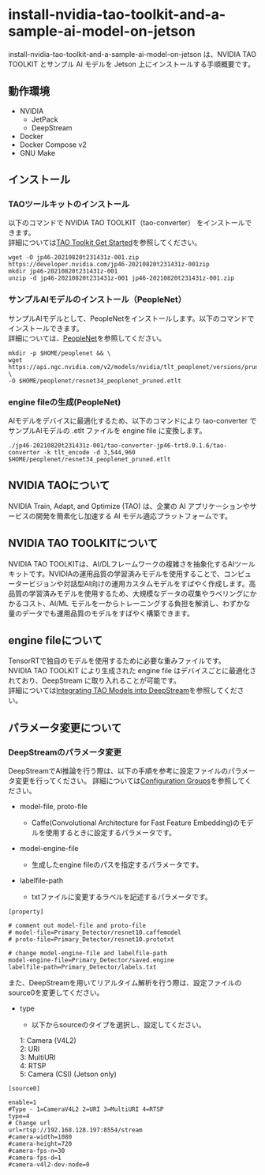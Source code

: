 # install-nvidia-tao-toolkit-and-a-sample-ai-model-on-jetson
install-nvidia-tao-toolkit-and-a-sample-ai-model-on-jetson は、NVIDIA TAO TOOLKIT とサンプル AI モデルを Jetson 上にインストールする手順概要です。  

## 動作環境
- NVIDIA 
    - JetPack
    - DeepStream
- Docker
- Docker Compose v2
- GNU Make  

## インストール

### TAOツールキットのインストール   

以下のコマンドで NVIDIA TAO TOOLKIT（tao-converter） をインストールできます。  
詳細については[TAO Toolkit Get Started](https://developer.nvidia.com/tao-toolkit-get-started)を参照してください。

```
wget -O jp46-20210820t231431z-001.zip https://developer.nvidia.com/jp46-20210820t231431z-001zip
mkdir jp46-20210820t231431z-001
unzip -d jp46-20210820t231431z-001 jp46-20210820t231431z-001.zip
```

### サンプルAIモデルのインストール（PeopleNet）  

サンプルAIモデルとして、PeopleNetをインストールします。以下のコマンドでインストールできます。  
詳細については、[PeopleNet](https://catalog.ngc.nvidia.com/orgs/nvidia/models/tlt_peoplenet)を参照してください。  

```
mkdir -p $HOME/peoplenet && \
wget https://api.ngc.nvidia.com/v2/models/nvidia/tlt_peoplenet/versions/pruned_v1.0/files/resnet34_peoplenet_pruned.etlt \
-O $HOME/peoplenet/resnet34_peoplenet_pruned.etlt
```  

### engine fileの生成(PeopleNet)

AIモデルをデバイスに最適化するため、以下のコマンドにより tao-converter でサンプルAIモデルの .etlt ファイルを engine file に変換します。
```
./jp46-20210820t231431z-001/tao-converter-jp46-trt8.0.1.6/tao-converter -k tlt_encode -d 3,544,960 $HOME/peoplenet/resnet34_peoplenet_pruned.etlt
```

## NVIDIA TAOについて
NVIDIA Train, Adapt, and Optimize (TAO) は、企業の AI アプリケーションやサービスの開発を簡素化し加速する AI モデル適応プラットフォームです。
  

## NVIDIA TAO TOOLKITについて
NVIDIA TAO TOOLKITは、AI/DLフレームワークの複雑さを抽象化するAIツールキットです。NVIDIAの運用品質の学習済みモデルを使用することで、コンピュータービジョンや対話型AI向けの運用カスタムモデルをすばやく作成します。高品質の学習済みモデルを使用するため、大規模なデータの収集やラベリングにかかるコスト、AI/ML モデルを一からトレーニングする負担を解消し、わずかな量のデータでも運用品質のモデルをすばやく構築できます。  


## engine fileについて
TensorRTで独自のモデルを使用するために必要な重みファイルです。  
NVIDIA TAO TOOLKIT により生成された engine file はデバイスごとに最適化されており、DeepStream に取り入れることが可能です。  
詳細については[Integrating TAO Models into DeepStream](https://docs.nvidia.com/tao/tao-toolkit/text/deepstream_tao_integration.html)を参照してください。  


## パラメータ変更について  

### DeepStreamのパラメータ変更

DeepStreamでAI推論を行う際は、以下の手順を参考に設定ファイルのパラメータ変更を行ってください。
詳細については[Configuration Groups](https://docs.nvidia.com/metropolis/deepstream/5.0DP/dev-guide/index.html#page/DeepStream_Development_Guide/deepstream_app_config.3.2.html#)を参照してください。  

* model-file, proto-file   
    * Caffe(Convolutional Architecture for Fast Feature Embedding)のモデルを使用するときに設定するパラメータです。  
    
* model-engine-file  
    * 生成したengine fileのパスを指定するパラメータです。  
    
* labelfile-path  
    * txtファイルに変更するラベルを記述するパラメータです。 

```
[property]

# comment out model-file and proto-file
# model-file=Primary_Detector/resnet10.caffemodel
# proto-file=Primary_Detector/resnet10.prototxt

# change model-engine-file and labelfile-path
model-engine-file=Primary_Detector/saved.engine
labelfile-path=Primary_Detector/labels.txt
```

また、DeepStreamを用いてリアルタイム解析を行う際は、設定ファイルのsource0を変更してください。  

* type
    * 以下からsourceのタイプを選択し、設定してください。  
    
    1: Camera (V4L2)  
    2: URI  
    3: MultiURI  
    4: RTSP  
    5: Camera (CSI) (Jetson only)  

```
[source0]

enable=1
#Type - 1=CameraV4L2 2=URI 3=MultiURI 4=RTSP
type=4
# Change url
url=rtsp://192.168.128.197:8554/stream
#camera-width=1080
#camera-height=720
#camera-fps-n=30
#camera-fps-d=1
#camera-v4l2-dev-node=0
```
